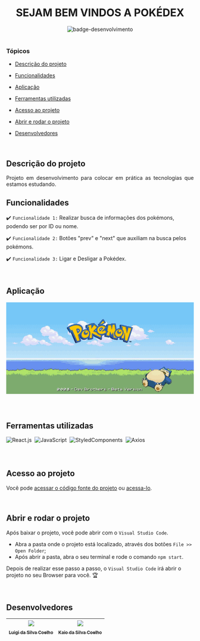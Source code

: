 
<div align="center">
    <h1> SEJAM BEM VINDOS A POKÉDEX </h1>
</div>


<div align="center">
   <img src="http://img.shields.io/static/v1?label=STATUS&message=EM%20DESENVOLVIMENTO&color=RED&style=for-the-badge" alt="badge-desenvolvimento"/>
</div>

<br>

### Tópicos 

- [Descrição do projeto](#descrição-do-projeto)

- [Funcionalidades](#funcionalidades)

- [Aplicação](#aplicação)

- [Ferramentas utilizadas](#ferramentas-utilizadas)

- [Acesso ao projeto](#acesso-ao-projeto)

- [Abrir e rodar o projeto](#abrir-e-rodar-o-projeto)

- [Desenvolvedores](#desenvolvedores)


<br>

## Descrição do projeto 

<p align="justify">
 Projeto em desenvolvimento para colocar em prática as tecnologias que estamos estudando.

 <br>

## Funcionalidades

:heavy_check_mark: `Funcionalidade 1:` Realizar busca de informações dos pokémons, podendo ser por ID ou nome.

:heavy_check_mark: `Funcionalidade 2:` Botões "prev" e "next" que auxiliam na busca pelos pokémons.

:heavy_check_mark: `Funcionalidade 3:` Ligar e Desligar a Pokédex.

<br>

## Aplicação

<div align="center">

<img src="public/assets/images/pokedex-video.gif"/>

</div>

###

<br>

## Ferramentas utilizadas
![React.js](https://img.shields.io/badge/-React.js-0D1117?style=for-the-badge&logo=react&labelColor=0D1117)&nbsp;
![JavaScript](https://img.shields.io/badge/-JavaScript-0D1117?style=for-the-badge&logo=javascript&labelColor=0D1117&textColor=0D1117)&nbsp;
![StyledComponents](https://img.shields.io/badge/-StyledComponents-0D1117?style=for-the-badge&logo=styledComponents&labelColor=0D1117&textColor=0D1117)&nbsp;
![Axios](https://img.shields.io/badge/-Axios-0D1117?style=for-the-badge&logo=axios&labelColor=0D1117&textColor=0D1117)&nbsp;
###

<br>

## Acesso ao projeto

Você pode [acessar o código fonte do projeto](https://github.com/DevLuigi/Pokedex) ou [acessa-lo](https://euphonious-kringle-8cd526.netlify.app/).

<br>

## Abrir e rodar o projeto

Após baixar o projeto, você pode abrir com o `Visual Studio Code`. 

- Abra a pasta onde o projeto está localizado, através dos botões `File >> Open Folder`;
- Após abrir a pasta, abra o seu terminal e rode o comando `npm start`.

Depois de realizar esse passo a passo, o `Visual Studio Code` irá abrir o projeto no seu Browser para você. 🏆 

<br>

## Desenvolvedores

| [<img src="https://avatars.githubusercontent.com/u/89977964?s=400&u=a0d21d2cf86edf9e2f66bcef496882e445f38f6d&v=4" width=115><br><sub>Luigi da Silva Coelho</sub>](https://github.com/DevLuigi) |  [<img src="https://avatars.githubusercontent.com/u/89988223?v=4" width=115><br><sub>Kaio da Silva Coelho</sub>](https://github.com/Kaio-Silva)  |
| :---: | :---: 

